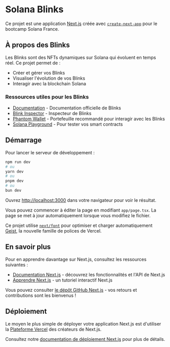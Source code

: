 # Solana Blinks

Ce projet est une application [Next.js](https://nextjs.org) créée avec [`create-next-app`](https://nextjs.org/docs/app/api-reference/cli/create-next-app) pour le bootcamp Solana France.

## À propos des Blinks

Les Blinks sont des NFTs dynamiques sur Solana qui évoluent en temps réel. Ce projet permet de :

- Créer et gérer vos Blinks
- Visualiser l\'évolution de vos Blinks
- Interagir avec la blockchain Solana

### Ressources utiles pour les Blinks

- [Documentation](https://docs.dialect.to/documentation) - Documentation officielle de Blinks
- [Blink Inspector](https://www.blinks.xyz/inspector) - Inspecteur de Blinks
- [Phantom Wallet](https://phantom.app/) - Portefeuille recommandé pour interagir avec les Blinks
- [Solana Playground](https://beta.solpg.io/) - Pour tester vos smart contracts

## Démarrage

Pour lancer le serveur de développement :

```bash
npm run dev
# ou
yarn dev
# ou
pnpm dev
# ou
bun dev
```

Ouvrez [http://localhost:3000](http://localhost:3000) dans votre navigateur pour voir le résultat.

Vous pouvez commencer à éditer la page en modifiant `app/page.tsx`. La page se met à jour automatiquement lorsque vous modifiez le fichier.

Ce projet utilise [`next/font`](https://nextjs.org/docs/app/building-your-application/optimizing/fonts) pour optimiser et charger automatiquement [Geist](https://vercel.com/font), la nouvelle famille de polices de Vercel.

## En savoir plus

Pour en apprendre davantage sur Next.js, consultez les ressources suivantes :

- [Documentation Next.js](https://nextjs.org/docs) - découvrez les fonctionnalités et l\'API de Next.js
- [Apprendre Next.js](https://nextjs.org/learn) - un tutoriel interactif Next.js

Vous pouvez consulter [le dépôt GitHub Next.js](https://github.com/vercel/next.js) - vos retours et contributions sont les bienvenus \!

## Déploiement

Le moyen le plus simple de déployer votre application Next.js est d\'utiliser la [Plateforme Vercel](https://vercel.com/new?utm_medium=default-template&filter=next.js&utm_source=create-next-app&utm_campaign=create-next-app-readme) des créateurs de Next.js.

Consultez notre [documentation de déploiement Next.js](https://nextjs.org/docs/app/building-your-application/deploying) pour plus de détails.
